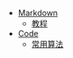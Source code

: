 * [Markdown](/doc/markdown/start)
    * [教程](/doc/markdown/start)
* [Code](/doc/code/common)
    * [常用算法](/doc/code/common)
